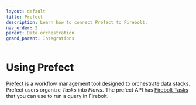 ```yaml
---
layout: default
title: Prefect
description: Learn how to connect Prefect to Firebolt.
nav_order: 2
parent: Data orchestration
grand_parent: Integrations
---
```


# Using Prefect

[Prefect](https://prefect.io) is a workflow management tool designed to orchestrate data stacks. Prefect users organize *Tasks* into *Flows*. The prefect API has [Firebolt Tasks](https://docs.prefect.io/api/latest/tasks/firebolt.html) that you can use to run a query in Firebolt.
